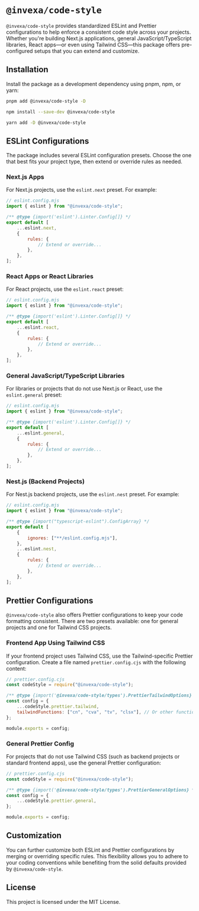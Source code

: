 # `@invexa/code-style`

`@invexa/code-style` provides standardized ESLint and Prettier configurations to help enforce a consistent code style across your projects. Whether you're building Next.js applications, general JavaScript/TypeScript libraries, React apps—or even using Tailwind CSS—this package offers pre-configured setups that you can extend and customize.

## Installation

Install the package as a development dependency using pnpm, npm, or yarn:

```bash
pnpm add @invexa/code-style -D
```

```bash
npm install --save-dev @invexa/code-style
```

```bash
yarn add -D @invexa/code-style
```

## ESLint Configurations

The package includes several ESLint configuration presets. Choose the one that best fits your project type, then extend or override rules as needed.

### Next.js Apps

For Next.js projects, use the `eslint.next` preset. For example:

```js
// eslint.config.mjs
import { eslint } from "@invexa/code-style";

/** @type {import('eslint').Linter.Config[]} */
export default [
    ...eslint.next,
    {
        rules: {
            // Extend or override...
        },
    },
];
```

### React Apps or React Libraries

For React projects, use the `eslint.react` preset:

```js
// eslint.config.mjs
import { eslint } from "@invexa/code-style";

/** @type {import('eslint').Linter.Config[]} */
export default [
    ...eslint.react,
    {
        rules: {
            // Extend or override...
        },
    },
];
```

### General JavaScript/TypeScript Libraries

For libraries or projects that do not use Next.js or React, use the `eslint.general` preset:

```js
// eslint.config.mjs
import { eslint } from "@invexa/code-style";

/** @type {import('eslint').Linter.Config[]} */
export default [
    ...eslint.general,
    {
        rules: {
            // Extend or override...
        },
    },
];
```

### Nest.js (Backend Projects)

For Nest.js backend projects, use the `eslint.nest` preset. For example:

```js
// eslint.config.mjs
import { eslint } from "@invexa/code-style";

/** @type {import("typescript-eslint").ConfigArray} */
export default [
    {
        ignores: ["**/eslint.config.mjs"],
    },
    ...eslint.nest,
    {
        rules: {
            // Extend or override...
        },
    },
];
```

## Prettier Configurations

`@invexa/code-style` also offers Prettier configurations to keep your code formatting consistent. There are two presets available: one for general projects and one for Tailwind CSS projects.

### Frontend App Using Tailwind CSS

If your frontend project uses Tailwind CSS, use the Tailwind-specific Prettier configuration. Create a file named `prettier.config.cjs` with the following content:

```js
// prettier.config.cjs
const codeStyle = require("@invexa/code-style");

/** @type {import('@invexa/code-style/types').PrettierTailwindOptions} */
const config = {
    ...codeStyle.prettier.tailwind,
    tailwindFunctions: ["cn", "cva", "tv", "clsx"], // Or other functions that compose tailwind classes
};

module.exports = config;
```

### General Prettier Config

For projects that do not use Tailwind CSS (such as backend projects or standard frontend apps), use the general Prettier configuration:

```js
// prettier.config.cjs
const codeStyle = require("@invexa/code-style");

/** @type {import('@invexa/code-style/types').PrettierGeneralOptions} */
const config = {
    ...codeStyle.prettier.general,
};

module.exports = config;
```

## Customization

You can further customize both ESLint and Prettier configurations by merging or overriding specific rules. This flexibility allows you to adhere to your coding conventions while benefiting from the solid defaults provided by `@invexa/code-style`.

## License

This project is licensed under the MIT License.

